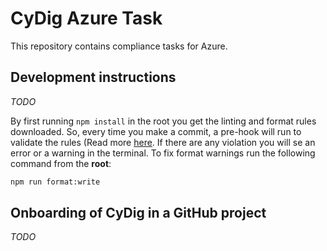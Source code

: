 # CyDig Azure Task

This repository contains compliance tasks for Azure.

## Development instructions

*TODO*


By first running ```npm install``` in the root you get the linting and format rules downloaded. So, every time you make a commit, a pre-hook will run to validate the rules (Read more [here](https://github.com/Omegapoint/CydigAzureComplianceAction/blob/main/LinitingAndFormat.md). If there are any violation you will se an error or a warning in the terminal. To fix format warnings run the following command from the **root**:

```bash
npm run format:write
```

## Onboarding of CyDig in a GitHub project

*TODO*
